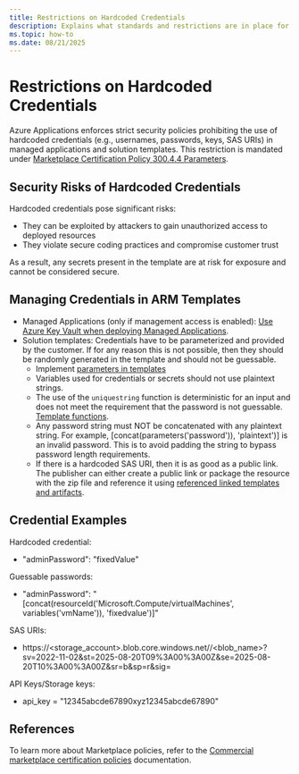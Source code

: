 ```yaml
---
title: Restrictions on Hardcoded Credentials
description: Explains what standards and restrictions are in place for Azure Applications temaplates with regards to credentials.
ms.topic: how-to
ms.date: 08/21/2025
---
```


# Restrictions on Hardcoded Credentials

Azure Applications enforces strict security policies prohibiting the use of hardcoded credentials (e.g., usernames, passwords, keys, SAS URIs) in managed applications and solution templates. This restriction is mandated under [Marketplace Certification Policy 300.4.4 Parameters](https://learn.microsoft.com/legal/marketplace/certification-policies#30044-parameters).

## Security Risks of Hardcoded Credentials

Hardcoded credentials pose significant risks: 
- They can be exploited by attackers to gain unauthorized access to deployed resources
- They violate secure coding practices and compromise customer trust

As a result, any secrets present in the template are at risk for exposure and cannot be considered secure.

## Managing Credentials in ARM Templates

- Managed Applications (only if management access is enabled): [Use Azure Key Vault when deploying Managed Applications](https://learn.microsoft.com/en-us/azure/azure-resource-manager/managed-applications/key-vault-access).
- Solution templates: Credentials have to be parameterized and provided by the customer. If for any reason this is not possible, then they should be randomly generated in the template and should not be guessable.
  - Implement [parameters in templates](https://learn.microsoft.com/en-us/azure/azure-resource-manager/templates/parameters)
  - Variables used for credentials or secrets should not use plaintext strings.
  - The use of the ```uniquestring``` function is deterministic for an input and does not meet the requirement that the password is not guessable. [Template functions](https://learn.microsoft.com/en-us/azure/azure-resource-manager/templates/template-functions-string#uniquestring).
  - Any password string must NOT be concatenated with any plaintext string. For example, [concat(parameters('password')), 'plaintext')] is an invalid password. This is to avoid padding the string to bypass password length requirements.
  - If there is a hardcoded SAS URI, then it is as good as a public link. The publisher can either create a public link or package the resource with the zip file and reference it using [referenced linked templates and artifacts](https://learn.microsoft.com/en-us/azure/azure-resource-manager/managed-applications/artifacts-location).

## Credential Examples

Hardcoded credential:
- "adminPassword": "fixedValue"

Guessable passwords:
- "adminPassword": "[concat(resourceId('Microsoft.Compute/virtualMachines', variables('vmName')), 'fixedvalue')]"

SAS URIs:
- https://<storage_account>.blob.core.windows.net/<container>/<blob_name>?sv=2022-11-02&st=2025-08-20T09%3A00%3A00Z&se=2025-08-20T10%3A00%3A00Z&sr=b&sp=r&sig=<signature>

API Keys/Storage keys:
- api_key = "12345abcde67890xyz12345abcde67890"

## References

To learn more about Marketplace policies, refer to the [Commercial marketplace certification policies](https://learn.microsoft.com/legal/marketplace/certification-policies) documentation.
